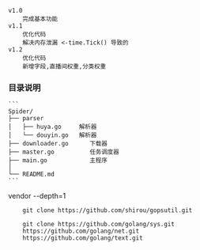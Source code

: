     v1.0
        完成基本功能
    v1.1
        优化代码
        解决内存泄漏 <-time.Tick() 导致的
    v1.2
        优化代码
        新增字段,直播间权重,分类权重






### 目录说明
    ```
    Spider/
    ├── parser
    │   ├── huya.go     解析器
    │   └── douyin.go   解析器
    ├── downloader.go      下载器
    ├── master.go          任务调度器
    ├── main.go            主程序
    │  
    └── README.md
    ```

    



vendor     --depth=1
```text
    git clone https://github.com/shirou/gopsutil.git

    git clone https://github.com/golang/sys.git
    https://github.com/golang/net.git
    https://github.com/golang/text.git
```    